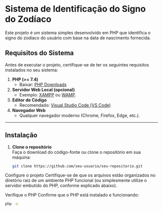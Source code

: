 # **Sistema de Identificação do Signo do Zodíaco**

Este projeto é um sistema simples desenvolvido em PHP que identifica o signo do zodíaco do usuário com base na data de nascimento fornecida.

## **Requisitos do Sistema**

Antes de executar o projeto, certifique-se de ter os seguintes requisitos instalados no seu sistema:

1. **PHP (>= 7.4)**  
   - Baixar: [PHP Downloads](https://www.php.net/downloads)
2. **Servidor Web Local (opcional)**  
   - Exemplo: [XAMPP](https://www.apachefriends.org/index.html) ou [WAMP](https://www.wampserver.com/).
3. **Editor de Código**  
   - Recomendado: [Visual Studio Code (VS Code)](https://code.visualstudio.com/)
4. **Navegador Web**  
   - Qualquer navegador moderno (Chrome, Firefox, Edge, etc.).

---

## **Instalação**

1. **Clone o repositório**  
   Faça o download do código-fonte ou clone o repositório em sua máquina:
   ```bash
   git clone https://github.com/seu-usuario/seu-repositorio.git


Configure o projeto
Certifique-se de que os arquivos estão organizados no diretório raiz de um ambiente PHP funcional (ou simplesmente utilize o servidor embutido do PHP, conforme explicado abaixo).

Verifique o PHP
Confirme que o PHP está instalado e funcionando:

```bash
php -v
